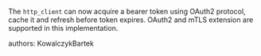 The `http_client` can now acquire a bearer token using OAuth2 protocol, cache it and refresh before token expires.
OAuth2 and mTLS extension are supported in this implementation.

authors: KowalczykBartek
